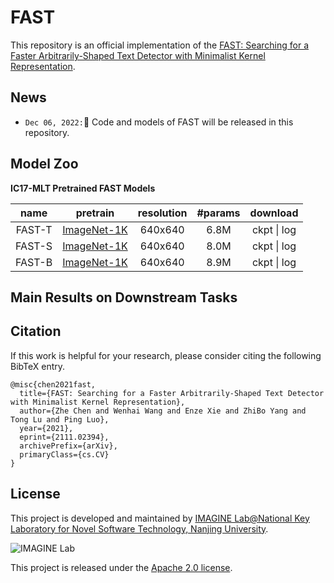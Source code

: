 # FAST

This repository is an official implementation of the [FAST: Searching for a Faster Arbitrarily-Shaped Text Detector with Minimalist Kernel Representation](https://arxiv.org/pdf/2111.02394).

## News
- `Dec 06, 2022:`🚀 Code and models of FAST will be released in this repository.



## Model Zoo

**IC17-MLT Pretrained FAST Models**

| name | pretrain | resolution  | #params | download |
| :---: | :---: | :---: | :---: |  :---: | 
| FAST-T | [ImageNet-1K]() | 640x640 | 6.8M | ckpt \| log |
| FAST-S | [ImageNet-1K]() | 640x640 | 8.0M | ckpt \| log |
| FAST-B | [ImageNet-1K]() | 640x640 | 8.9M | ckpt \| log |


## Main Results on Downstream Tasks

## Citation

If this work is helpful for your research, please consider citing the following BibTeX entry.

```
@misc{chen2021fast,
  title={FAST: Searching for a Faster Arbitrarily-Shaped Text Detector with Minimalist Kernel Representation}, 
  author={Zhe Chen and Wenhai Wang and Enze Xie and ZhiBo Yang and Tong Lu and Ping Luo},
  year={2021},
  eprint={2111.02394},
  archivePrefix={arXiv},
  primaryClass={cs.CV}
}
```

## License

This project is developed and maintained by [IMAGINE Lab@National Key Laboratory for Novel Software Technology, Nanjing University](https://cs.nju.edu.cn/lutong/ImagineLab.html).

<img src="https://github.com/whai362/pan_pp.pytorch/blob/master/logo.jpg" alt="IMAGINE Lab">

This project is released under the [Apache 2.0 license](https://github.com/whai362/pan_pp.pytorch/blob/master/LICENSE).
